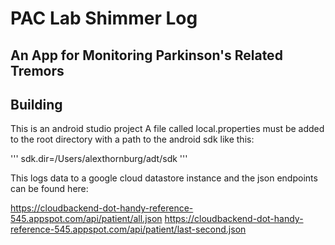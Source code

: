 PAC Lab Shimmer Log
===================

An App for Monitoring Parkinson's Related Tremors
-------------------------------------------------

Building
--------
This is an android studio project
A file called local.properties must be added to the root directory
with a path to the android sdk like this:

'''
sdk.dir=/Users/alexthornburg/adt/sdk
'''

This logs data to a google cloud datastore instance and the json endpoints can be found here:

https://cloudbackend-dot-handy-reference-545.appspot.com/api/patient/all.json
https://cloudbackend-dot-handy-reference-545.appspot.com/api/patient/last-second.json
